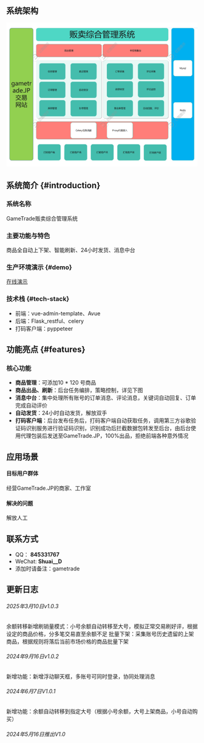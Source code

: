 ## 系统架构

![系统架构图](/images/82b91715850941.png)

## 系统简介 {#introduction}

### 系统名称
GameTrade贩卖综合管理系统

### 主要功能与特色
商品全自动上下架、智能刷新、24小时发货、消息中台

### 生产环境演示 {#demo}
[在线演示](https://www.gd-bot.com)

### 技术栈 {#tech-stack}
- 前端：vue-admin-template、Avue
- 后端：Flask_restful、celery
- 打码客户端：pyppeteer

## 功能亮点 {#features}

### 核心功能
- **商品管理**：可添加10 * 120 号商品
- **商品出品、刷新**：后台任务编排，策略控制，详见下图
- **消息中台**：集中处理所有账号的订单消息、评论消息，关键词自动回复、订单完成自动评价
- **自动发货**：24小时自动发货，解放双手
- **打码客户端**：后台发布任务后，打码客户端自动获取任务，调用第三方谷歌验证码识别服务进行验证码识别，识别成功后拦截数据包转发至后台，由后台使用代理包装后发送至GameTrade.JP，100%出品，拒绝前端各种意外情况

## 应用场景

#### 目标用户群体

经营GameTrade.JP的商家、工作室

#### 解决的问题

解放人工

## 联系方式

- QQ：
  **845331767**
- WeChat:
  **Shuai__D**
- 添加时请备注：gametrade

## 更新日志

###### 2025年3月10日v1.0.3

余额转移新增刷销量模式：小号余额自动转移至大号，模拟正常交易刷好评，根据设定的商品价格，分多笔交易直至余额不足
批量下架：采集账号历史遗留的上架商品，根据规则将落后当前市场价格的商品批量下架

###### 2024年9月16日v1.0.2

新增功能：新增浮动聊天框，多账号可同时登录，协同处理消息

###### 2024年6月7日V1.0.1

新增功能：余额自动转移到指定大号（根据小号余额，大号上架商品，小号自动购买）

###### 2024年5月16日推出V1.0

